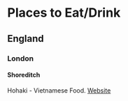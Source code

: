 # Places to Eat/Drink

## England

### London

#### Shoreditch

Hohaki - Vietnamese Food. [Website](https://www.hohaki.com/)
